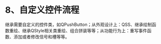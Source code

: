 # 8、自定义控件流程

继承需要自定义的控件类，如QPushButton；从外观设计上：QSS、继承绘制函数重绘、继承QStyle相关类重绘、组合拼装等等；从功能行为上：重写事件函数、添加或者修改信号和槽等等。 
